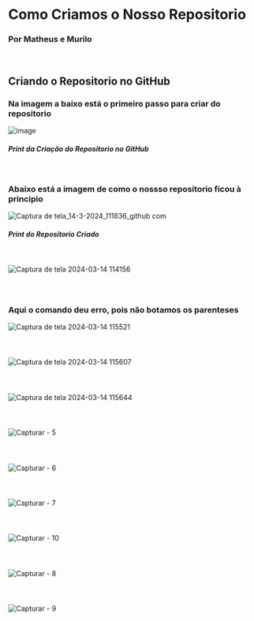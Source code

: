 <h1>Como Criamos o Nosso Repositorio</h1>
<h3>Por Matheus e Murilo</h3>
<br>
<h2>Criando o Repositorio no GitHub</h2>
<h3>Na imagem a baixo está o primeiro passo para criar do repositorio</h3>

![image](https://github.com/MatheusHenriqueGCampos/ExemploSoma/assets/160675046/8ead05b2-eda9-4349-942a-cefad0d62b53)
<h5>Print da Criação do Repositorio no GitHub</h5>
<br>

<h3>Abaixo está a imagem de como  o nossso repositorio ficou à principio</h3>

![Captura de tela_14-3-2024_111836_github com](https://github.com/MatheusHenriqueGCampos/ExemploSoma/assets/160675046/0f00085a-7376-4df1-a41a-44bbd3e8ff66)
<h5>Print do Repositorio Criado</h5>
<br>

![Captura de tela 2024-03-14 114156](https://github.com/MatheusHenriqueGCampos/ExemploSoma/assets/160675046/b731f951-654a-46bb-a625-78adce716356)
<h5></h5>
<br>
<h3>Aqui o comando deu erro, pois não botamos os parenteses</h3>

![Captura de tela 2024-03-14 115521](https://github.com/MatheusHenriqueGCampos/ExemploSoma/assets/160675046/47d4c624-9a29-4d19-a38a-c773dfab59ff)
<h5></h5>
<br>

![Captura de tela 2024-03-14 115607](https://github.com/MatheusHenriqueGCampos/ExemploSoma/assets/160675046/320369f8-17a3-422e-ab42-bac078dedc91)
<h5></h5>
<br>

![Captura de tela 2024-03-14 115644](https://github.com/MatheusHenriqueGCampos/ExemploSoma/assets/160675046/2fea4366-e59f-4d47-b0e4-487aed81d9aa)
<h5></h5>
<br>

![Capturar - 5](https://github.com/MatheusHenriqueGCampos/ExemploSoma/assets/160675046/f9e41212-dbde-44ca-b7d3-a5fe6da73599)
<h5></h5>
<br>

![Capturar - 6](https://github.com/MatheusHenriqueGCampos/ExemploSoma/assets/160675046/d13163b3-9475-48de-b5eb-cf75d90ab4bc)
<h5></h5>
<br>

![Capturar - 7](https://github.com/MatheusHenriqueGCampos/ExemploSoma/assets/160675046/3122e587-6a41-42fa-a790-df421c63ed1e)
<h5></h5>
<br>

![Capturar - 10](https://github.com/MatheusHenriqueGCampos/ExemploSoma/assets/160675046/a28c60c6-9c06-4c34-bc1e-4108094ff2ff)
<h5></h5>
<br>

![Capturar - 8](https://github.com/MatheusHenriqueGCampos/ExemploSoma/assets/160675046/9e295a23-dbec-44c7-9564-d73b36e41ae3)
<h5></h5>
<br>

![Capturar - 9](https://github.com/MatheusHenriqueGCampos/ExemploSoma/assets/160675046/be4a1f63-688a-424e-80e7-1ded83db21ae)
<h5></h5>
<br>
